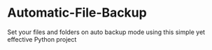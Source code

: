 # Automatic-File-Backup
Set your files and folders on auto backup mode using this simple yet effective Python project 
